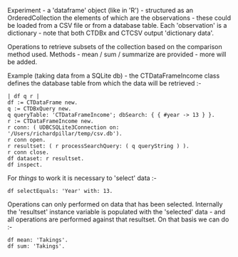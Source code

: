 Experiment - a 'dataframe' object (like in 'R') - structured as an OrderedCollection the elements of which are the observations - these could be loaded from a CSV file or from a database table. Each 'observation' is a dictionary - note that both CTDBx and CTCSV output 'dictionary data'.

Operations to retrieve subsets of the collection based on the comparison method used. Methods - mean / sum / summarize are provided - more will be added. 

Example (taking data from a SQLite db) - the CTDataFrameIncome class defines the database table from which the data will be retrieved :-
```
| df q r |
df := CTDataFrame new.
q := CTDBxQuery new.
q queryTable: 'CTDataFrameIncome'; dbSearch: { { #year -> 13 } }.
r := CTDataFrameIncome new.
r conn: ( UDBCSQLite3Connection on: '/Users/richardpillar/temp/csv.db').
r conn open.
r resultset: ( r processSearchQuery: ( q queryString ) ).
r conn close.
df dataset: r resultset.
df inspect.
```
For _things_ to work it is necessary to 'select' data :- 
```
df selectEquals: 'Year' with: 13. 
```
Operations can only performed on data that has been selected. Internally the 'resultset' instance variable is populated with the 'selected' data - and all operations are performed against that resultset. On that basis we can do :-
```
df mean: 'Takings'.
df sum: 'Takings'.
```
